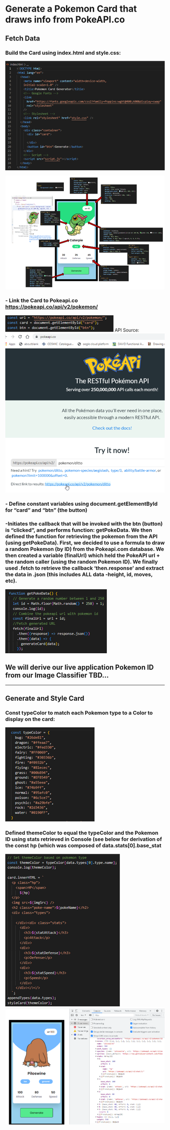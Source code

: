 # Generate a Pokemon Card that draws info from PokeAPI.co
## Fetch Data
### Build the Card using index.html and style.css:
![](https://github.com/cosmicdreams/final_project_group1/blob/Beetleee/Pokemon_Card_Generator/Resources/image1.png)

![](https://github.com/cosmicdreams/final_project_group1/blob/Beetleee/Pokemon_Card_Generator/Resources/image2.png)
### - Link the Card to Pokeapi.co https://pokeapi.co/api/v2/pokemon/
![](https://github.com/cosmicdreams/final_project_group1/blob/Beetleee/Pokemon_Card_Generator/Resources/image3.png)
API Source:
![](https://github.com/cosmicdreams/final_project_group1/blob/Beetleee/Pokemon_Card_Generator/Resources/image4.png)
### - Define constant variables using document.getElementById for “card” and “btn” (the button) 
### -Initiates the callback that will be invoked with the btn (button) is “clicked”, and performs function: getPokeData.  We then defined the function for retrieving the pokemon from the API (using getPokeData). First, we decided to use a formula to draw a random Pokemon (by ID) from the Pokeapi.com database. We then created a variable (finalUrl) which held the PokeAPI url + the random caller (using the random Pokemon ID). We finally used .fetch to retrieve the callback ‘then.response’ and extract the data in .json (this includes ALL data -height, id, moves, etc). 
![](https://github.com/cosmicdreams/final_project_group1/blob/Beetleee/Pokemon_Card_Generator/Resources/image5.png)
## We will derive our live application Pokemon ID from our Image Classifier TBD…

-----------------------------------------------------------------------------------------------------------------------------------
## Generate and Style Card
### Const typeColor to match each Pokemon type to a Color to display on the card:
![](https://github.com/cosmicdreams/final_project_group1/blob/Beetleee/Pokemon_Card_Generator/Resources/image10.png)
### Defined themeColor to equal the typeColor and the Pokemon ID using stats retrieved in Console (see below for derivation of the const hp (which was composed of data.stats[0].base_stat
![](https://github.com/cosmicdreams/final_project_group1/blob/Beetleee/Pokemon_Card_Generator/Resources/image6.png)
![](https://github.com/cosmicdreams/final_project_group1/blob/Beetleee/Pokemon_Card_Generator/Resources/image7.png)

